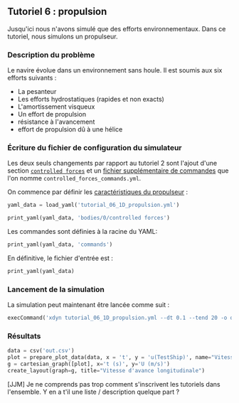 ## Tutoriel 6 : propulsion

Jusqu'ici nous n'avons simulé que des efforts environnementaux. Dans ce
tutoriel, nous simulons un propulseur.

### Description du problème

Le navire évolue dans un environnement sans houle. Il est soumis aux six
efforts suivants :

- La pesanteur
- Les efforts hydrostatiques (rapides et non exacts)
- L'amortissement visqueux
- Un effort de propulsion
- résistance à l'avancement 
- effort de propulsion dû à une hélice

### Écriture du fichier de configuration du simulateur

Les deux seuls changements par rapport au tutoriel 2 sont l'ajout d'une section
[`controlled forces`](#efforts-commandés) et un
[fichier supplémentaire de commandes](#syntaxe-du-fichier-de-commande)
que l'on nomme `controlled_forces_commands.yml`.

On commence par définir les [caractéristiques du propulseur](#efforts-commandés) :

```python echo=False, results='raw', name='tutorial_06_load_yaml'
yaml_data = load_yaml('tutorial_06_1D_propulsion.yml')
```

```python echo=False, results='raw', name='tutorial_06_print_controlled_forces_section'
print_yaml(yaml_data, 'bodies/0/controlled forces')
```

Les commandes sont définies à la racine du YAML:

```python echo=False, results='raw', name='tutorial_06_print_commands_section'
print_yaml(yaml_data, 'commands')
```

En définitive, le fichier d'entrée est :

```python echo=False, results='raw', name='tutorial_06_print_full_yaml'
print_yaml(yaml_data)
```

### Lancement de la simulation

La simulation peut maintenant être lancée comme suit :

```python echo=False, results='raw', name='tutorial_06_launch_simulation'
execCommand('xdyn tutorial_06_1D_propulsion.yml --dt 0.1 --tend 20 -o out.csv')
```

### Résultats

```python echo=False, results='raw', name='tutorial_06_plot_results'
data = csv('out.csv')
plot = prepare_plot_data(data, x = 't', y = 'u(TestShip)', name="Vitesse d'avance")
g = cartesian_graph([plot], x='t (s)', y='U (m/s)')
create_layout(graph=g, title="Vitesse d'avance longitudinale")
```
<comment>[JJM] Je ne comprends pas trop comment s'inscrivent les tutoriels dans l'ensemble. Y en a t'il une liste / description quelque part ? </comment>